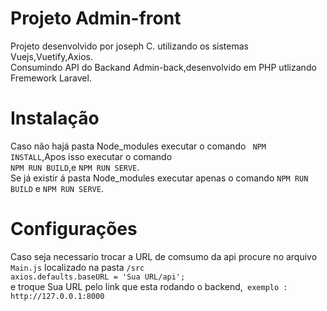# Projeto Admin-front
Projeto desenvolvido por joseph C.  utilizando os sistemas Vuejs,Vuetify,Axios.<br>
Consumindo API do Backand Admin-back,desenvolvido em PHP utlizando Fremework Laravel.
# Instalação 
Caso não hajá pasta Node_modules executar o comando ```` NPM INSTALL````,Apos isso executar o comando<br> ````NPM RUN BUILD````,e ````NPM RUN SERVE````. <br>
Se já existir á pasta Node_modules executar apenas o comando ````NPM RUN BUILD```` e ````NPM RUN SERVE````.
# Configurações 
Caso seja necessario trocar a URL de comsumo da api procure no arquivo ````Main.js```` localizado na pasta ````/src````<br>
````axios.defaults.baseURL = 'Sua URL/api';````<br>
e troque Sua URL pelo link que esta rodando o backend,```` exemplo : http://127.0.0.1:8000````
